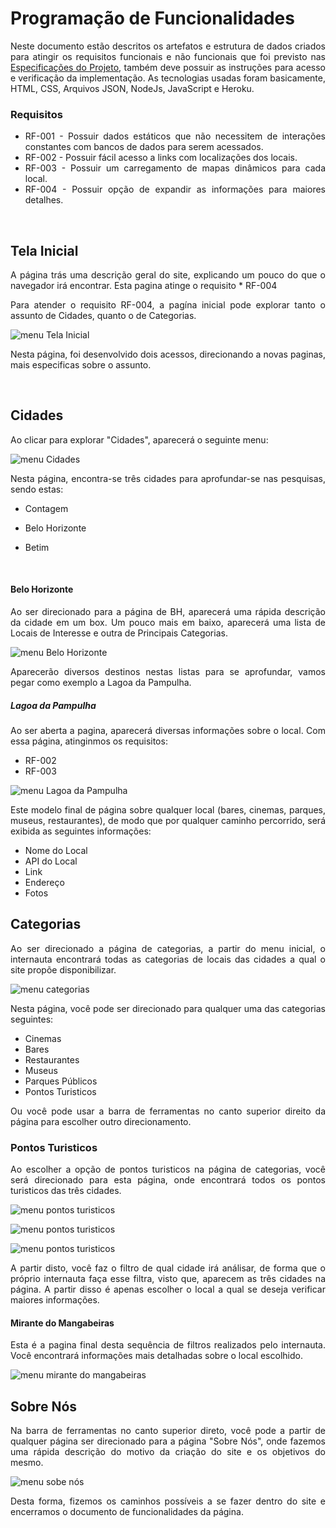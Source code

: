 <div align="justify"> 

# Programação de Funcionalidades

Neste documento estão descritos os artefatos e estrutura de dados criados para atingir os requisitos funcionais e não funcionais que foi previsto nas <a href="./specification.md">Especificações do Projeto</a>, também deve possuir as instruções para acesso e verificação da implementação. As tecnologias usadas foram basicamente, HTML, CSS, Arquivos JSON, NodeJs, JavaScript e Heroku.

### Requisitos 
 * RF-001 - Possuir dados estáticos que não necessitem de interações constantes com bancos de dados para serem acessados.
 * RF-002 - Possuir fácil acesso a links com localizações dos locais.
 * RF-003 - Possuir um carregamento de mapas dinâmicos para cada local.
 * RF-004 - Possuir opção de expandir as informações para maiores detalhes. 

<br/>

 ## Tela Inicial   
  A página trás uma descrição geral do site, explicando um pouco do que o navegador irá encontrar. Esta pagina atinge o requisito      * RF-004

  Para atender o requisito RF-004, a pagína inicial pode explorar tanto o assunto de Cidades, quanto o de Categorias.

  ![menu Tela Inicial](img/menutelainicial.png)

  Nesta página, foi desenvolvido dois acessos, direcionando a novas paginas, mais especificas sobre o assunto.

  <br/>

## Cidades
  Ao  clicar para explorar "Cidades", aparecerá o seguinte menu:

  ![menu Cidades](img/menucidades.png)

  Nesta página, encontra-se três cidades para aprofundar-se nas pesquisas, sendo estas:
   * Contagem
   * Belo Horizonte
   * Betim
   
     <br/>

#### Belo Horizonte
  Ao ser direcionado para a página de BH, aparecerá uma rápida descrição da cidade em um box. Um pouco mais em baixo, aparecerá uma lista de Locais de Interesse e outra de Principais Categorias.

  ![menu Belo Horizonte](img/menubh.png)

  Aparecerão diversos destinos nestas listas para se aprofundar, vamos pegar como exemplo a Lagoa da Pampulha.

##### Lagoa da Pampulha
  Ao ser aberta a pagina, aparecerá diversas informações sobre o local. Com essa página, atinginmos os requisitos: 
 * RF-002
 * RF-003

 ![menu Lagoa da Pampulha](img/menulagoadapampulha.png)

  Este modelo final de página sobre qualquer local (bares, cinemas, parques, museus, restaurantes), de modo que por qualquer caminho percorrido, será exibida as seguintes informações:
   * Nome do Local
   * API do Local
   * Link
   * Endereço  
   * Fotos

## Categorias
  Ao ser direcionado a página de categorias, a partir do menu inicial, o internauta encontrará todas as categorias de locais das cidades a qual o site propõe disponibilizar.

 ![menu categorias](img/menucategorias.png)

  Nesta página, você pode ser direcionado para qualquer uma das categorias seguintes:
   * Cinemas
   * Bares
   * Restaurantes
   * Museus
   * Parques Públicos
   * Pontos Turisticos

  Ou você pode usar a barra de ferramentas no canto superior direito da página para escolher outro direcionamento.

### Pontos Turisticos 
  Ao escolher a opção de pontos turisticos na página de categorias, você será direcionado para esta página, onde encontrará todos os pontos turisticos das três cidades.

 ![menu pontos turisticos](img/menucategoriascidades1.png)

 ![menu pontos turisticos](img/menucategoriascidades2.png)

 ![menu pontos turisticos](img/menucategoriascidades3.png)

  A partir disto, você faz o filtro de qual cidade irá análisar, de forma que o próprio internauta faça esse filtra, visto que, aparecem as três cidades na página. A partir disso é apenas escolher o local a qual se deseja verificar maiores informações.

#### Mirante do Mangabeiras
  Esta é a pagina final desta sequência de filtros realizados pelo internauta. Você encontrará informações mais detalhadas sobre o local escolhido.

 ![menu mirante do mangabeiras](img/menumangabeiras.png)

## Sobre Nós
  Na barra de ferramentas no canto superior direto, você pode a partir de qualquer página ser direcionado para a página "Sobre Nós", onde fazemos uma rápida descrição do motivo da criação do site e os objetivos do mesmo.

 ![menu sobe nós](img/menusobrenos.png)

  Desta forma, fizemos os caminhos possíveis a se fazer dentro do site e encerramos o documento de funcionalidades da página.